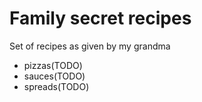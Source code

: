 # Family secret recipes

Set of recipes as given by my grandma


- pizzas(TODO)
- sauces(TODO)
- spreads(TODO)
